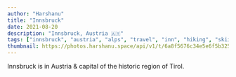 ```yaml
---
author: "Harshanu"
title: "Innsbruck"
date: 2021-08-20
description: "Innsbruck, Austria 🇦🇹"
tags: ["innsbruck", "austria", "alps", "travel", "inn", "hiking", "skiing"]
thumbnail: https://photos.harshanu.space/api/v1/t/6a8f5676c34e5e6f5b325bc2e54540ecbfb56371/2zwabhu7/fit_2048
---
```


Innsbruck is in Austria & capital of the historic region of Tirol.
